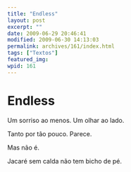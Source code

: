 ```yaml
---
title: "Endless"
layout: post
excerpt: ""
date: 2009-06-29 20:46:41
modified: 2009-06-30 14:13:03
permalink: archives/161/index.html
tags: ["Textos"]
featured_img: 
wpid: 161
---
```


# Endless

Um sorriso ao menos. Um olhar ao lado.

Tanto por tão pouco. Parece.

Mas não é.

Jacaré sem calda não tem bicho de pé.